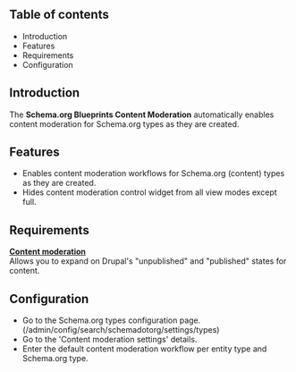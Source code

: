 Table of contents
-----------------

* Introduction
* Features
* Requirements
* Configuration


Introduction
------------

The **Schema.org Blueprints Content Moderation** automatically enables
content moderation for Schema.org types as they are created.


Features
--------

- Enables content moderation workflows for Schema.org (content) types as
  they are created.
- Hides content moderation control widget from all view modes except full.


Requirements
------------

**[Content moderation](https://www.drupal.org/docs/8/core/modules/content-moderation/overview)**    
Allows you to expand on Drupal's "unpublished" and "published" states for content.


Configuration
-------------

- Go to the Schema.org types configuration page.  
  (/admin/config/search/schemadotorg/settings/types)
- Go to the 'Content moderation settings' details.
- Enter the default content moderation workflow per entity type and Schema.org type.


